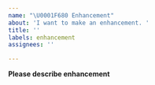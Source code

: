 ```yaml
---
name: "\U0001F680 Enhancement"
about: 'I want to make an enhancement. '
title: ''
labels: enhancement
assignees: ''

---
```


**Please describe enhancement**
